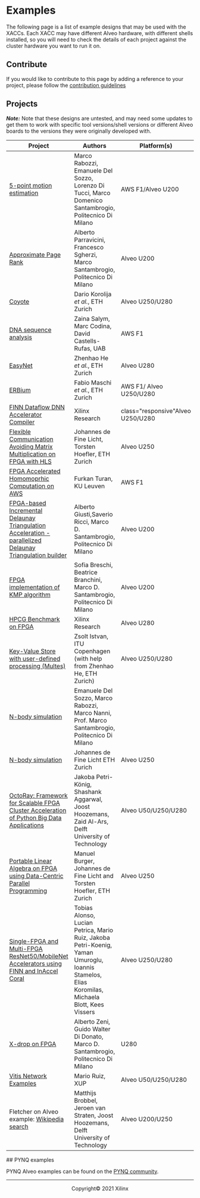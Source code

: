 # Examples

The following page is a list of example designs that may be used with the XACCs. Each XACC may have different Alveo hardware, with different shells installed, so you will need to check the details of each project against the cluster hardware you want to run it on. 

## Contribute

If you would like to contribute to this page by adding a reference to your project, please follow the [contribution guidelines](contributing.md)

## Projects

**_Note:_** Note that these designs are untested, and may need some updates to get them to work with specific tool versions/shell versions or different Alveo boards to the versions they were originally developed with. 

<section>
<table class="responsive" width="100%">
  <thead class="responsive">
    <tr class="responsive">
      <th class="responsive" width="333px">Project</th>
      <th class="responsive" width="333px">Authors</th>
      <th class="responsive" width="333px">Platform(s)</th>
    </tr>
  </thead>
  <tbody class="responsive">
    <tr class="responsive">
      <td class="responsive"><a href="https://bitbucket.org/necst/xohw18_5points_public/">5-point motion estimation</a></td>
      <td class="responsive">Marco Rabozzi, Emanuele Del Sozzo, Lorenzo Di Tucci, Marco Domenico Santambrogio, Politecnico Di Milano</td>
      <td class="responsive">AWS F1/Alveo U200</td>
    </tr>
    <tr class="responsive">
      <td class="responsive"><a href="https://bitbucket.org/necst/xohw2020_approximate-pagerank_public/">Approximate Page Rank</a></td>
      <td class="responsive">Alberto Parravicini, Francesco Sgherzi, Marco Santambrogio, Politecnico Di Milano</td>
      <td class="responsive">Alveo U200</td>
    </tr>
    <tr class="responsive">
      <td class="responsive"><a href="https://github.com/fpgasystems/Coyote">Coyote</a></td>
      <td class="responsive">Dario Korolija <em>et al.</em>, ETH Zurich</td>
      <td class="responsive">Alveo U250/U280</td>
    </tr>
    <tr class="responsive">
      <td class="responsive"><a href="https://github.com/davidcastells/KmerFilterAWS">DNA sequence analysis</a></td>
      <td class="responsive">Zaina Salym, Marc Codina, David Castells-Rufas, UAB</td>
      <td class="responsive">AWS F1</td>
    </tr>
    <tr class="responsive">
      <td class="responsive"><a href="https://github.com/fpgasystems/Vitis_with_100Gbps_TCP-IP">EasyNet</a></td>
      <td>Zhenhao He <em>et al.</em>, ETH Zurich</td>
      <td>Alveo U280</td>
    </tr>
    <tr class="responsive">
      <td class="responsive"><a href="https://github.com/fpgasystems/erbium">ERBium</a></td>
      <td class="responsive">Fabio Maschi <em>et al.</em>, ETH Zurich</td>
      <td class="responsive">AWS F1/ Alveo U250/U280</td>
    </tr>
    <tr class="responsive">
      <td class="responsive"><a href="https://github.com/Xilinx/finn-examples">FINN Dataflow DNN Accelerator Compiler</a></td>
      <td class="responsive">Xilinx Research</td>
      <td> class="responsive"Alveo U250/U280</td>
    </tr>
    <tr class="responsive">
      <td class="responsive"><a href="https://github.com/spcl/gemm_hls">Flexible Communication Avoiding Matrix Multiplication on FPGA with HLS</a></td>
      <td class="responsive">Johannes de Fine Licht, Torsten Hoefler, ETH Zurich</td>
      <td class="responsive">Alveo U250</td>
    </tr>
    <tr class="responsive">
      <td class="responsive"><a href="https://github.com/KULeuven-COSIC/HEAT">FPGA Accelerated Homomoprhic Computation on AWS</a></td>
      <td class="responsive">Furkan Turan, KU Leuven</td>
      <td class="responsive">AWS F1</td>
    </tr>
    <tr class="responsive">
      <td class="responsive"><a href="https://bitbucket.org/necst/xohw2020_fidelta_public">FPGA-based Incremental Delaunay Triangulation Acceleration - parallelized Delaunay Triangulation builder</a></td>
      <td class="responsive">Alberto Giusti,Saverio Ricci, Marco D. Santambrogio, Politecnico Di Milano</td>
      <td class="responsive">Alveo U200</td>
    </tr>
    <tr class="responsive">
      <td class="responsive"><a href="https://bitbucket.org/necst/xohw2020_maeve_public">FPGA implementation of KMP algorithm</a></td>
      <td class="responsive">Sofia Breschi, Beatrice Branchini, Marco D. Santambrogio, Politecnico Di Milano</td>
      <td class="responsive">Alveo U200</td>
    </tr>
    <tr class="responsive">
      <td class="responsive"><a href="https://github.com/Xilinx/HPCG_FPGA">HPCG Benchmark on FPGA</a></td>
      <td class="responsive">Xilinx Research</td>
      <td class="responsive">Alveo U280</td>
    </tr>
    <tr class="responsive">
      <td class="responsive"><a href="https://github.com/zistvan/Multes_for_Vitis_with_100Gbps_TCP-IP">Key-Value Store with user-defined processing (Multes)</a></td>
      <td class="responsive">Zsolt Istvan, ITU Copenhagen (with help from Zhenhao He, ETH Zurich)</td>
      <td class="responsive">Alveo U250/U280</td>
    </tr>
    <tr class="responsive">
      <td class="responsive"><a href="https://bitbucket.org/necst/xohw17_bibbidin-bobbidyboo_public/">N-body simulation</a></td>
      <td class="responsive">Emanuele Del Sozzo, Marco Rabozzi, Marco Nanni, Prof. Marco Santambrogio, Politecnico Di Milano</td>
      <td class="responsive">&nbsp;</td>
    </tr>
    <tr class="responsive">
      <td class="responsive"><a href="https://github.com/spcl/nbody_hls">N-body simulation</a></td>
      <td class="responsive">Johannes de Fine Licht ETH Zurich</td>
      <td class="responsive">Alveo U250</td>
    </tr>
    <tr class="responsive">
      <td class="responsive"><a href="https://github.com/abs-tudelft/octoray">OctoRay: Framework for Scalable FPGA Cluster Acceleration of Python Big Data Applications</a></td>
      <td class="responsive">Jakoba Petri-König, Shashank Aggarwal, Joost Hoozemans, Zaid Al-Ars, Delft University of Technology</td>
      <td class="responsive">Alveo U50/U250/U280</td>
    </tr>
    <tr class="responsive">
      <td class="responsive"><a href="https://github.com/manuelburger/daceBLAS_demo">Portable Linear Algebra on FPGA using Data-Centric Parallel Programming</a></td>
      <td class="responsive">Manuel Burger, Johannes de Fine Licht and Torsten Hoefler, ETH Zurich</td>
      <td class="responsive">Alveo U250</td>
    </tr>
    <tr class="responsive">
      <td class="responsive"><a href="https://github.com/inaccel/runtime/tree/Xilinx-MP/">Single-FPGA and Multi-FPGA ResNet50/MobileNet Accelerators using FINN and InAccel Coral</a></td>
      <td class="responsive">Tobias Alonso, Lucian Petrica, Mario Ruiz, Jakoba Petri-Koenig, Yaman Umuroglu, Ioannis Stamelos, Elias Koromilas, Michaela Blott, Kees Vissers</td>
      <td class="responsive">Alveo U250/U280</td>
    </tr>
    <tr class="responsive">
      <td class="responsive"><a href="https://github.com/albertozeni/XDropXOHW-Public">X-drop on FPGA</a></td>
      <td class="responsive">Alberto Zeni, Guido Walter Di Donato, Marco D. Santambrogio, Politecnico Di Milano</td>
      <td class="responsive">U280</td>
    </tr>
    <tr class="responsive">
      <td class="responsive"><a href="https://github.com/Xilinx/xup_vitis_network_example">Vitis Network Examples</a></td>
      <td class="responsive">Mario Ruiz, XUP</td>
      <td class="responsive">Alveo U50/U250/U280</td>
    </tr>
    <tr class="responsive">
      <td class="responsive">Fletcher on Alveo example: <a href="https://github.com/abs-tudelft/wiki-search-alveo">Wikipedia search </a></td>
      <td class="responsive">Matthijs Brobbel, Jeroen van Straten, Joost Hoozemans, Delft University of Technology</td>
      <td class="responsive">Alveo U200/U250</td>
    </tr>
  </tbody>
</table>
</section>
## PYNQ examples

PYNQ Alveo examples can be found on the [PYNQ community](http://www.pynq.io/community.html).



---------------------------------------
<p align="center">Copyright&copy; 2021 Xilinx</p>

